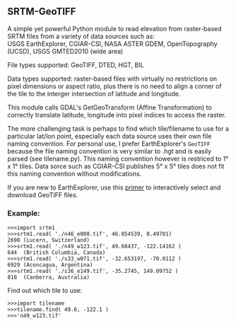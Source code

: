 ## SRTM-GeoTIFF
A simple yet powerful Python module to read elevation from raster-based SRTM files from a variety of data sources such as:<br>
USGS EarthExplorer, CGIAR-CSI, NASA ASTER GDEM, OpenTopography (UCSD), USGS GMTED2010 (wide area)

File types supported: GeoTIFF, DTED, HGT, BIL

Data types supported: raster-based files with virtually no restrictions on pixel dimensions or aspect ratio, plus there is no need to align a corner of the tile to the interger intersection of latitude and longitude.

This module calls GDAL's GetGeoTransform (Affine Transformation) to correctly translate latitude, longitude into pixel indices to access the raster.

The more challenging task is perhaps to find which tile/filename to use for a particular lat/lon point, especially each data source uses their own file naming convention.
For personal use, I prefer EarthExplorer's `GeoTIFF` because the file naming convention is very similar to .hgt and is easily parsed (see tilename.py). This naming convention however is restriced to 1&deg; x 1&deg; tiles. Data sorce such as CGIAR-CSI publishes 5&deg; x 5&deg; tiles does not fit this naming convention without modifications.

If you are new to EarthExplorer, use this [primer](/EarthExplorer-howto.md) to interactively select and download GeoTIFF files.

### Example:
```
>>>import srtm1
>>>srtm1.read( './n46_e008.tif', 46.854539, 8.49701)
2698 (Lucern, Switzerland)
>>>srtm1.read( './n49_w123.tif', 49.68437, -122.14162 )
644  (British Columbia, Canada)
>>>srtm1.read( './s33_w071.tif', -32.653197, -70.0112 )
6929 (Aconcagua, Argentina)
>>>srtm1.read( './s36_e149.tif', -35.2745, 149.09752 )
810  (Canberra, Australia)
```
Find out which tile to use:
```
>>>import tilename
>>>tilename.find( 49.6, -122.1 )
>>>'n49_w123.tif'
```
